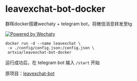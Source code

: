 # leavexchat-bot-docker

群晖docker搭建wechaty + telegram bot，将微信消息转发至tg

[![Powered by Wechaty](https://img.shields.io/badge/Powered%20By-Wechaty-brightgreen.svg)](https://wechaty.js.org)

```
docker run -d --name leavexchat \
 -v ./config/config.json:/config.json \
 artxia/leavexchat-bot-docker
```
运行成功后，在 telegram bot 输入 `/start` 开始

原项目：[leavexchat-bot](https://github.com/UnsignedInt8/leavexchat-bot)
